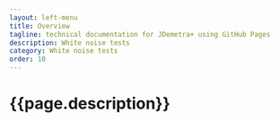 ```yaml
---
layout: left-menu
title: Overview
tagline: technical documentation for JDemetra+ using GitHub Pages
description: White noise tests
category: White noise tests
order: 10
---
```

# {{page.description}}

